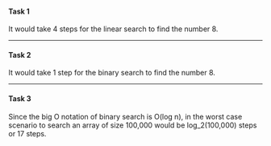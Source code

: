 #### Task 1
It would take 4 steps for the linear search to find the number 8.

---
#### Task 2
It would take 1 step for the binary search to find the number 8.

---
#### Task 3
Since the big O notation of binary search is O(log n), in the worst case scenario to search an array of size 100,000 would be log_2(100,000) steps or 17 steps.
